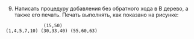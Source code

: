 9. Написать процедуру добавления без обратного хода в B дерево, а также его печать.
Печать выполнять, как показано на рисунке:

```
              (15,50)
(1,4,5,7,10) (30,33,40) (55,60,63)
```
